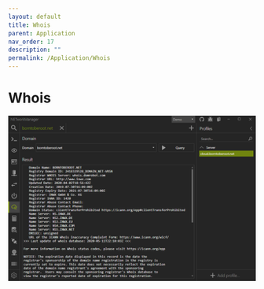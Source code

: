 ```yaml
---
layout: default
title: Whois
parent: Application
nav_order: 17
description: ""
permalink: /Application/Whois
---
```


# Whois

![Whois](17_Whois.png)